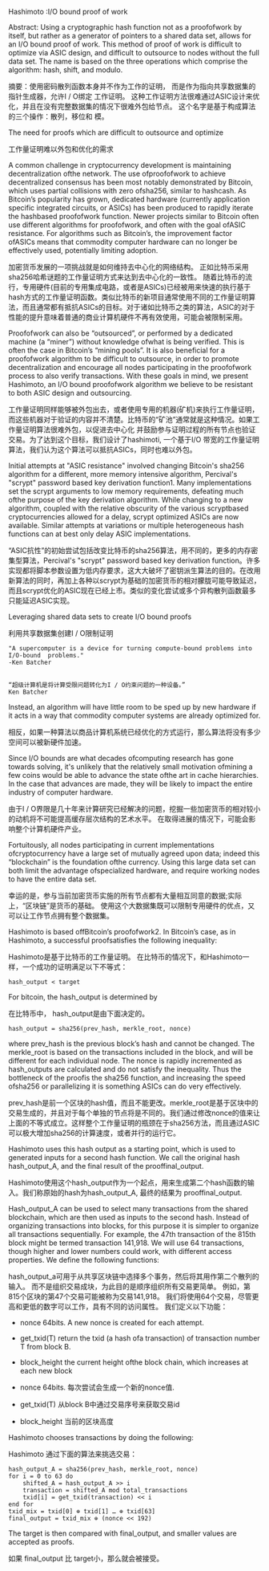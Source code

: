 Hashimoto :I/O bound proof of work


Abstract: Using a cryptographic hash function not as a proofofwork by itself, but
rather as a generator of pointers to a shared data set, allows for an I/O bound
proof of work. This method of proof of work is difficult to optimize via ASIC
design, and difficult to outsource to nodes without the full data set. The name is
based on the three operations which comprise the algorithm: hash, shift, and
modulo.

摘要：使用密码散列函数本身并不作为工作的证明，
而是作为指向共享数据集的指针生成器，允许I / O绑定
工作证明。 这种工作证明方法很难通过ASIC设计来优化，并且在没有完整数据集的情况下很难外包给节点。 这个名字是基于构成算法的三个操作：散列，移位和
模。


The need for proofs which are difficult to outsource and optimize

工作量证明难以外包和优化的需求

A common challenge in cryptocurrency development is maintaining decentralization ofthe
network. The use ofproofofwork to achieve decentralized consensus has been most notably
demonstrated by Bitcoin, which uses partial collisions with zero ofsha256, similar to hashcash. As
Bitcoin’s popularity has grown, dedicated hardware (currently application specific integrated circuits, or
ASICs) has been produced to rapidly iterate the hash­based proofofwork function. Newer projects
similar to Bitcoin often use different algorithms for proofofwork, and often with the goal ofASIC
resistance. For algorithms such as Bitcoin’s, the improvement factor ofASICs means that commodity
computer hardware can no longer be effectively used, potentially limiting adoption.

加密货币发展的一项挑战就是如何维持去中心化的网络结构。 正如比特币采用sha256哈希谜题的工作量证明方式来达到去中心化的一致性。 随着比特币的流行，专用硬件(目前的专用集成电路，或者是ASICs)已经被用来快速的执行基于hash方式的工作量证明函数。类似比特币的新项目通常使用不同的工作量证明算法，而且通常都有抵抗ASICs的目标。对于诸如比特币之类的算法，ASIC的对于性能的提升意味着普通的商业计算机硬件不再有效使用，可能会被限制采用。

Proofofwork can also be “outsourced”, or performed by a dedicated machine (a “miner”)
without knowledge ofwhat is being verified. This is often the case in Bitcoin’s “mining pools”. It is also
beneficial for a proofofwork algorithm to be difficult to outsource, in order to promote decentralization
and encourage all nodes participating in the proofofwork process to also verify transactions. With these
goals in mind, we present Hashimoto, an I/O bound proofofwork algorithm we believe to be resistant to
both ASIC design and outsourcing.

工作量证明同样能够被外包出去，或者使用专用的机器(矿机)来执行工作量证明，而这些机器对于验证的内容并不清楚。比特币的“矿池”通常就是这种情况。如果工作量证明算法很难外包，以促进去中心化
并鼓励参与证明过程的所有节点也验证交易。为了达到这个目标，我们设计了hashimoti, 一个基于I/O 带宽的工作量证明算法，我们认为这个算法可以抵抗ASICs，同时也难以外包。

Initial attempts at "ASIC resistance" involved changing Bitcoin's sha256 algorithm for a different,
more memory intensive algorithm, Percival's "scrypt" password based key derivation function1. Many
implementations set the scrypt arguments to low memory requirements, defeating much ofthe purpose of
the key derivation algorithm. While changing to a new algorithm, coupled with the relative obscurity of the
various scrypt­based cryptocurrencies allowed for a delay, scrypt optimized ASICs are now available.
Similar attempts at variations or multiple heterogeneous hash functions can at best only delay ASIC
implementations.

“ASIC抗性”的初始尝试包括改变比特币的sha256算法，用不同的，更多的内存密集型算法，Percival's "scrypt" password based key derivation function。许多实现都将脚本参数设置为低内存要求，这大大破坏了密钥派生算法的目的。在改用新算法的同时，再加上各种以scrypt为基础的加密货币的相对朦胧可能导致延迟，而且scrypt优化的ASIC现在已经上市。类似的变化尝试或多个异构散列函数最多只能延迟ASIC实现。

Leveraging shared data sets to create I/O bound proofs

利用共享数据集创建I / O限制证明

	"A supercomputer is a device for turning compute-bound problems into I/O-bound  problems."
	-Ken Batcher


	“超级计算机是将计算受限问题转化为I / O约束问题的一种设备。”
	Ken Batcher

Instead, an algorithm will have little room to be sped up by new hardware if it acts in a way that commodity computer systems are already optimized for.

相反，如果一种算法以商品计算机系统已经优化的方式运行，那么算法将没有多少空间可以被新硬件加速。

Since I/O bounds are what decades ofcomputing research has gone towards solving, it's unlikely that the relatively small motivation ofmining a few coins would be able to advance the state ofthe art in cache hierarchies. In the case that advances are made, they will be likely to impact the entire industry of computer hardware.

由于I / O界限是几十年来计算研究已经解决的问题，挖掘一些加密货币的相对较小的动机将不可能提高缓存层次结构的艺术水平。 在取得进展的情况下，可能会影响整个计算机硬件产业。

Fortuitously, all nodes participating in current implementations ofcryptocurrency have a large set of mutually agreed upon data; indeed this “blockchain” is the foundation ofthe currency. Using this large data set can both limit the advantage ofspecialized hardware, and require working nodes to have the entire data set.

幸运的是，参与当前加密货币实施的所有节点都有大量相互同意的数据;实际上，“区块链”是货币的基础。 使用这个大数据集既可以限制专用硬件的优点，又可以让工作节点拥有整个数据集。

Hashimoto is based offBitcoin’s proofofwork2. In Bitcoin’s case, as in Hashimoto, a successful
proofsatisfies the following inequality:

Hashimoto是基于比特币的工作量证明。 在比特币的情况下，和Hashimoto一样，一个成功的证明满足以下不等式：

	hash_output < target

For bitcoin, the hash_output is determined by

在比特币中， hash_output是由下面决定的。

	hash_output = sha256(prev_hash, merkle_root, nonce)

where prev_hash is the previous block’s hash and cannot be changed. The merkle_root is based on the transactions included in the block, and will be different for each individual node. The nonce is rapidly incremented as hash_outputs are calculated and do not satisfy the inequality. Thus the bottleneck of the proofis the sha256 function, and increasing the speed ofsha256 or parallelizing it is something ASICs can do very effectively.

prev_hash是前一个区块的hash值，而且不能更改。merkle_root是基于区块中的交易生成的，并且对于每个单独的节点将是不同的。我们通过修改nonce的值来让上面的不等式成立。这样整个工作量证明的瓶颈在于sha256方法，而且通过ASIC可以极大增加sha256的计算速度，或者并行的运行它。

Hashimoto uses this hash output as a starting point, which is used to generated inputs for a second hash function. We call the original hash hash_output_A, and the final result of the prooffinal_output.

Hashimoto使用这个hash_output作为一个起点，用来生成第二个hash函数的输入。我们称原始的hash为hash_output_A, 最终的结果为 prooffinal_output.

Hash_output_A can be used to select many transactions from the shared blockchain, which are then used as inputs to the second hash. Instead of organizing transactions into blocks, for this purpose it is simpler to organize all transactions sequentially. For example, the 47th transaction of the 815th block might be termed transaction 141,918. We will use 64 transactions, though higher and lower numbers could work, with different access properties. We define the following functions:

hash_output_a可用于从共享区块链中选择多个事务，然后将其用作第二个散列的输入。 而不是组织交易成块，为此目的是顺序组织所有交易更简单。 例如，第815个区块的第47个交易可能被称为交易141,918。 我们将使用64个交易，尽管更高和更低的数字可以工作，具有不同的访问属性。 我们定义以下功能：

- nonce 64­bits. A new nonce is created for each attempt.
- get_txid(T) return the txid (a hash ofa transaction) of transaction number T from block B.
- block_height the current height ofthe block chain, which increases at each new block

- nonce 64­bits. 每次尝试会生成一个新的nonce值.
- get_txid(T) 从block B中通过交易序号来获取交易id
- block_height 当前的区块高度

Hashimoto chooses transactions by doing the following:

Hashimoto 通过下面的算法来挑选交易：

	hash_output_A = sha256(prev_hash, merkle_root, nonce)
	for i = 0 to 63 do
		shifted_A = hash_output_A >> i
		transaction = shifted_A mod total_transactions
		txid[i] = get_txid(transaction) << i
	end for
	txid_mix = txid[0] ⊕ txid[1] … ⊕ txid[63]
	final_output = txid_mix ⊕ (nonce << 192)

The target is then compared with final_output, and smaller values are accepted as proofs.

如果 final_output 比  target小，那么就会被接受。


